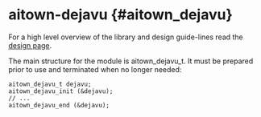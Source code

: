 aitown-dejavu                         {#aitown_dejavu}
=============

For a high level overview of the library and design guide-lines read the
[design page](http://tnick.github.io/aitown/reference/aitown-dejavu.html).

The main structure for the module is aitown_dejavu_t. It must be prepared prior
to use and terminated when no longer needed:

~~~~~~~~~~~~~~~~~~~~~~~~~~~~~~~~~{.c}
aitown_dejavu_t dejavu;
aitown_dejavu_init (&dejavu);
// ...
aitown_dejavu_end (&dejavu);
~~~~~~~~~~~~~~~~~~~~~~~~~~~~~~~~~

